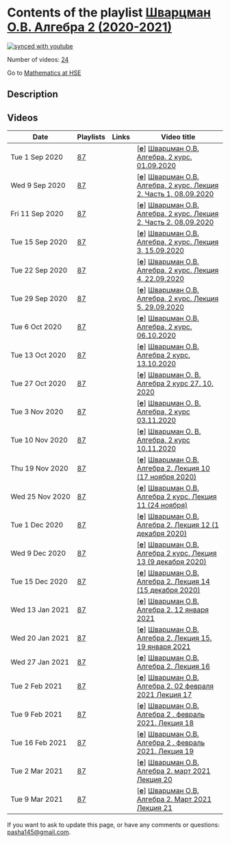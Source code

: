 # Contents of the playlist [Шварцман О.В. Алгебра 2 (2020-2021)](https://www.youtube.com/playlist?list=PLq3E5oubNNoA_HlUspnmoyYiz3CwElV9S)

[![synced with youtube](https://img.shields.io/github/last-commit/mathphysschool/mathphysschool.github.io/autoupdate1?label=synced%20with%20youtube)](#)

Number of videos: [24](#videos)

Go to [Mathematics at HSE](../README.md)

## Description



## Videos

|Date|Playlists|Links|Video title|
|---|---|---|---|
| Tue&nbsp;1&nbsp;Sep&nbsp;2020 | [87](../playlists/87 "Шварцман О.В. Алгебра 2 (2020-2021)") |  | [[**e**](https://studio.youtube.com/video/zv5Ky4o8Oks/edit "Edit")] [Шварцман О.В. Алгебра. 2 курс. 01.09.2020](https://www.youtube.com/watch?v=zv5Ky4o8Oks&list=PLq3E5oubNNoA_HlUspnmoyYiz3CwElV9S "Введение в Теорию представлений.") |
| Wed&nbsp;9&nbsp;Sep&nbsp;2020 | [87](../playlists/87 "Шварцман О.В. Алгебра 2 (2020-2021)") |  | [[**e**](https://studio.youtube.com/video/Eq_b0a5MBW0/edit "Edit")] [Шварцман О.В. Алгебра, 2 курс. Лекция 2. Часть 1, 08.09.2020](https://www.youtube.com/watch?v=Eq_b0a5MBW0&list=PLq3E5oubNNoA_HlUspnmoyYiz3CwElV9S) |
| Fri&nbsp;11&nbsp;Sep&nbsp;2020 | [87](../playlists/87 "Шварцман О.В. Алгебра 2 (2020-2021)") |  | [[**e**](https://studio.youtube.com/video/1TXJ73PVsrs/edit "Edit")] [Шварцман О.В. Алгебра, 2 курс. Лекция 2, Часть 2.  08.09.2020](https://www.youtube.com/watch?v=1TXJ73PVsrs&list=PLq3E5oubNNoA_HlUspnmoyYiz3CwElV9S) |
| Tue&nbsp;15&nbsp;Sep&nbsp;2020 | [87](../playlists/87 "Шварцман О.В. Алгебра 2 (2020-2021)") |  | [[**e**](https://studio.youtube.com/video/J-dY4H5dlpw/edit "Edit")] [Шварцман О.В. Алгебра, 2 курс. Лекция 3, 15.09.2020](https://www.youtube.com/watch?v=J-dY4H5dlpw&list=PLq3E5oubNNoA_HlUspnmoyYiz3CwElV9S) |
| Tue&nbsp;22&nbsp;Sep&nbsp;2020 | [87](../playlists/87 "Шварцман О.В. Алгебра 2 (2020-2021)") |  | [[**e**](https://studio.youtube.com/video/ifFoC2W7FAk/edit "Edit")] [Шварцман О.В. Алгебра, 2 курс. Лекция 4, 22.09.2020](https://www.youtube.com/watch?v=ifFoC2W7FAk&list=PLq3E5oubNNoA_HlUspnmoyYiz3CwElV9S) |
| Tue&nbsp;29&nbsp;Sep&nbsp;2020 | [87](../playlists/87 "Шварцман О.В. Алгебра 2 (2020-2021)") |  | [[**e**](https://studio.youtube.com/video/iq_bZhyuAKo/edit "Edit")] [Шварцман О.В. Алгебра, 2 курс. Лекция 5, 29.09.2020](https://www.youtube.com/watch?v=iq_bZhyuAKo&list=PLq3E5oubNNoA_HlUspnmoyYiz3CwElV9S) |
| Tue&nbsp;6&nbsp;Oct&nbsp;2020 | [87](../playlists/87 "Шварцман О.В. Алгебра 2 (2020-2021)") |  | [[**e**](https://studio.youtube.com/video/oJDLCIHy2k4/edit "Edit")] [Шварцман О.В. Алгебра, 2 курс. 06.10.2020](https://www.youtube.com/watch?v=oJDLCIHy2k4&list=PLq3E5oubNNoA_HlUspnmoyYiz3CwElV9S) |
| Tue&nbsp;13&nbsp;Oct&nbsp;2020 | [87](../playlists/87 "Шварцман О.В. Алгебра 2 (2020-2021)") |  | [[**e**](https://studio.youtube.com/video/Tee9oQaHLWk/edit "Edit")] [Шварцман О.В. Алгебра 2 курс. 13.10.2020](https://www.youtube.com/watch?v=Tee9oQaHLWk&list=PLq3E5oubNNoA_HlUspnmoyYiz3CwElV9S) |
| Tue&nbsp;27&nbsp;Oct&nbsp;2020 | [87](../playlists/87 "Шварцман О.В. Алгебра 2 (2020-2021)") |  | [[**e**](https://studio.youtube.com/video/hdPbB8A2Ahw/edit "Edit")] [Шварцман О. В.  Алгебра 2 курс  27. 10. 2020](https://www.youtube.com/watch?v=hdPbB8A2Ahw&list=PLq3E5oubNNoA_HlUspnmoyYiz3CwElV9S) |
| Tue&nbsp;3&nbsp;Nov&nbsp;2020 | [87](../playlists/87 "Шварцман О.В. Алгебра 2 (2020-2021)") |  | [[**e**](https://studio.youtube.com/video/aNE_Bra7rrg/edit "Edit")] [Шварцман О. В.  Алгебра, 2 курс  03.11.2020](https://www.youtube.com/watch?v=aNE_Bra7rrg&list=PLq3E5oubNNoA_HlUspnmoyYiz3CwElV9S) |
| Tue&nbsp;10&nbsp;Nov&nbsp;2020 | [87](../playlists/87 "Шварцман О.В. Алгебра 2 (2020-2021)") |  | [[**e**](https://studio.youtube.com/video/TV3E_02XEwA/edit "Edit")] [Шварцман О. В.  Алгебра, 2 курс  10.11.2020](https://www.youtube.com/watch?v=TV3E_02XEwA&list=PLq3E5oubNNoA_HlUspnmoyYiz3CwElV9S) |
| Thu&nbsp;19&nbsp;Nov&nbsp;2020 | [87](../playlists/87 "Шварцман О.В. Алгебра 2 (2020-2021)") |  | [[**e**](https://studio.youtube.com/video/hejRY1kHQlQ/edit "Edit")] [Шварцман О.В. Алгебра 2.   Лекция 10 (17 ноября 2020)](https://www.youtube.com/watch?v=hejRY1kHQlQ&list=PLq3E5oubNNoA_HlUspnmoyYiz3CwElV9S) |
| Wed&nbsp;25&nbsp;Nov&nbsp;2020 | [87](../playlists/87 "Шварцман О.В. Алгебра 2 (2020-2021)") |  | [[**e**](https://studio.youtube.com/video/fXdCrB_Z-R0/edit "Edit")] [Шварцман О.В. Алгебра 2 курс. Лекция 11 (24 ноября)](https://www.youtube.com/watch?v=fXdCrB_Z-R0&list=PLq3E5oubNNoA_HlUspnmoyYiz3CwElV9S "Лекция 24 ноября 2020") |
| Tue&nbsp;1&nbsp;Dec&nbsp;2020 | [87](../playlists/87 "Шварцман О.В. Алгебра 2 (2020-2021)") |  | [[**e**](https://studio.youtube.com/video/v4n-COGUgIU/edit "Edit")] [Шварцман О.В. Алгебра 2. Лекция 12 (1 декабря 2020)](https://www.youtube.com/watch?v=v4n-COGUgIU&list=PLq3E5oubNNoA_HlUspnmoyYiz3CwElV9S) |
| Wed&nbsp;9&nbsp;Dec&nbsp;2020 | [87](../playlists/87 "Шварцман О.В. Алгебра 2 (2020-2021)") |  | [[**e**](https://studio.youtube.com/video/fX-OQGLqcdI/edit "Edit")] [Шварцман О.В. Алгебра 2 курс. Лекция 13 (9 декабря 2020)](https://www.youtube.com/watch?v=fX-OQGLqcdI&list=PLq3E5oubNNoA_HlUspnmoyYiz3CwElV9S) |
| Tue&nbsp;15&nbsp;Dec&nbsp;2020 | [87](../playlists/87 "Шварцман О.В. Алгебра 2 (2020-2021)") |  | [[**e**](https://studio.youtube.com/video/BgZB1gkbM7c/edit "Edit")] [Шварцман О.В. Алгебра 2. Лекция 14 (15 декабря 2020)](https://www.youtube.com/watch?v=BgZB1gkbM7c&list=PLq3E5oubNNoA_HlUspnmoyYiz3CwElV9S) |
| Wed&nbsp;13&nbsp;Jan&nbsp;2021 | [87](../playlists/87 "Шварцман О.В. Алгебра 2 (2020-2021)") |  | [[**e**](https://studio.youtube.com/video/Gzy1FkNlvmQ/edit "Edit")] [Шварцман О.В. Алгебра 2. 12 января 2021](https://www.youtube.com/watch?v=Gzy1FkNlvmQ&list=PLq3E5oubNNoA_HlUspnmoyYiz3CwElV9S) |
| Wed&nbsp;20&nbsp;Jan&nbsp;2021 | [87](../playlists/87 "Шварцман О.В. Алгебра 2 (2020-2021)") |  | [[**e**](https://studio.youtube.com/video/akoJNvMfr6c/edit "Edit")] [Шварцман О.В. Алгебра 2. Лекция 15. 19 января 2021](https://www.youtube.com/watch?v=akoJNvMfr6c&list=PLq3E5oubNNoA_HlUspnmoyYiz3CwElV9S) |
| Wed&nbsp;27&nbsp;Jan&nbsp;2021 | [87](../playlists/87 "Шварцман О.В. Алгебра 2 (2020-2021)") |  | [[**e**](https://studio.youtube.com/video/oMDJy6JjKXo/edit "Edit")] [Шварцман О.В. Алгебра 2. Лекция 16](https://www.youtube.com/watch?v=oMDJy6JjKXo&list=PLq3E5oubNNoA_HlUspnmoyYiz3CwElV9S "26 января 2021") |
| Tue&nbsp;2&nbsp;Feb&nbsp;2021 | [87](../playlists/87 "Шварцман О.В. Алгебра 2 (2020-2021)") |  | [[**e**](https://studio.youtube.com/video/cdXHm8_6FZM/edit "Edit")] [Шварцман О.В. Алгебра 2. 02 февраля 2021 Лекция 17](https://www.youtube.com/watch?v=cdXHm8_6FZM&list=PLq3E5oubNNoA_HlUspnmoyYiz3CwElV9S) |
| Tue&nbsp;9&nbsp;Feb&nbsp;2021 | [87](../playlists/87 "Шварцман О.В. Алгебра 2 (2020-2021)") |  | [[**e**](https://studio.youtube.com/video/CXX7ORy6js0/edit "Edit")] [Шварцман О.В. Алгебра 2 . февраль 2021. Лекция 18](https://www.youtube.com/watch?v=CXX7ORy6js0&list=PLq3E5oubNNoA_HlUspnmoyYiz3CwElV9S) |
| Tue&nbsp;16&nbsp;Feb&nbsp;2021 | [87](../playlists/87 "Шварцман О.В. Алгебра 2 (2020-2021)") |  | [[**e**](https://studio.youtube.com/video/8x-D-TH4J8o/edit "Edit")] [Шварцман О.В. Алгебра 2 . февраль 2021. Лекция 19](https://www.youtube.com/watch?v=8x-D-TH4J8o&list=PLq3E5oubNNoA_HlUspnmoyYiz3CwElV9S) |
| Tue&nbsp;2&nbsp;Mar&nbsp;2021 | [87](../playlists/87 "Шварцман О.В. Алгебра 2 (2020-2021)") |  | [[**e**](https://studio.youtube.com/video/rVBXWEUzDaw/edit "Edit")] [Шварцман О.В. Алгебра 2. март 2021 Лекция 20](https://www.youtube.com/watch?v=rVBXWEUzDaw&list=PLq3E5oubNNoA_HlUspnmoyYiz3CwElV9S) |
| Tue&nbsp;9&nbsp;Mar&nbsp;2021 | [87](../playlists/87 "Шварцман О.В. Алгебра 2 (2020-2021)") |  | [[**e**](https://studio.youtube.com/video/DkIBpkt9M-U/edit "Edit")] [Шварцман О.В. Алгебра 2. Март 2021  Лекция 21](https://www.youtube.com/watch?v=DkIBpkt9M-U&list=PLq3E5oubNNoA_HlUspnmoyYiz3CwElV9S) |


 If you want to ask to update this page, or have any comments or questions: <pasha145@gmail.com>.